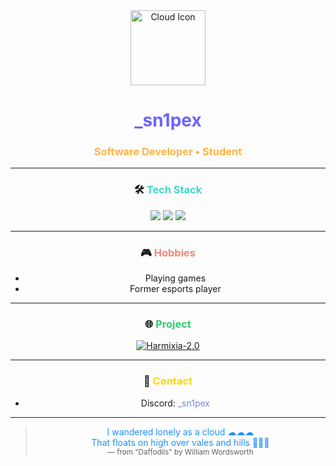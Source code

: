<!-- Profile Card -->
<div align="center">

<img src="https://i.imgur.com/9a3vQ2Q.png" width="120" alt="Cloud Icon" />

# <span style="color:#6C63FF;">_sn1pex</span>  
### <span style="color:#FFB347;">Software Developer • Student</span>

---

### 🛠️ <span style="color:#43D8C9;">Tech Stack</span>
<img src="https://img.shields.io/badge/Python-3776AB?style=for-the-badge&logo=python&logoColor=white"/>
<img src="https://img.shields.io/badge/React-61DAFB?style=for-the-badge&logo=react&logoColor=black"/>
<img src="https://img.shields.io/badge/Machine%20Learning-FF6F61?style=for-the-badge&logo=scikit-learn&logoColor=white"/>

---

### 🎮 <span style="color:#F88379;">Hobbies</span>
- Playing games  
- Former esports player  

---

### 🌐 <span style="color:#2ECC71;">Project</span>
[![Harmixia-2.0](https://img.shields.io/badge/Harmixia--2.0-181717?style=flat-square&logo=github&logoColor=white)](https://github.com/Anik7164/Harmixia-2.0)

---

### 💬 <span style="color:#FFD700;">Contact</span>
- Discord: <span style="color:#7289DA;">_sn1pex</span>

---

> <span style="color:#1E90FF;">I wandered lonely as a cloud ☁☁☁  
> That floats on high over vales and hills 🗻🗻🗻</span>  
> <sub>— from "Daffodils" by William Wordsworth</sub>

</div>
